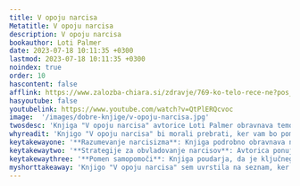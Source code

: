 ```yaml
---
title: V opoju narcisa
Metatitle: V opoju narcisa
description: V opoju narcisa
bookauthor: Loti Palmer
date: 2023-07-18 10:11:35 +0300
lastmod: 2023-07-18 10:11:35 +0300
noindex: true
order: 10
hascontent: false
afflink: https://www.zalozba-chiara.si/zdravje/769-ko-telo-rece-ne?pos_id=44065
hasyoutube: false
youtubelink: https://www.youtube.com/watch?v=QtPlERQcvoc
image:  '/images/dobre-knjige/v-opoju-narcisa.jpg'
twosdesc: 'Knjiga "V opoju narcisa" avtorice Loti Palmer obravnava temo narcisizma, ki je v vsakdanjem življenju pogosto napačno razumljen. Avtorica skozi knjigo razkriva, kako lahko narcisizem vpliva na intimne odnose, delovna mesta in druge aspekte življenja, pri čemer poudarja, da je vsak poglobljen odnos z narcisom minsko polje. Slovenska avtorica, ki je izbrala psevdonim zaradi strahu pred bivšim partnerjem, je svoje izkušnje in znanje strnila v to knjigo, da bi pomagala drugim razumeti in obvladovati odnose z narcisi.'
whyreadit: 'Knjigo "V opoju narcisa" bi morali prebrati, ker vam bo pomagala razumeti in prepoznati narcisizem ter njegov vpliv na osebne in profesionalne odnose. Poleg tega vam bo knjiga ponudila dragocene nasvete in strategije za obvladovanje in zaščito pred škodljivimi vplivi narcisov v vašem življenju.'
keytakewayone: '**Razumevanje narcisizma**: Knjiga podrobno obravnava narcisizem kot osebnostno motnjo, ki močno vpliva na medosebne odnose. Pomaga razumeti, kako narcisi delujejo in kako njihovo vedenje vpliva na druge.'
keytakewaytwo: '**Strategije za obvladovanje narcisov**: Avtorica ponuja praktične nasvete in strategije za obvladovanje odnosov z narcisi. To vključuje razumevanje, kako se narcisi odzivajo na kritiko, kako manipulirajo z drugimi in kako se zaščititi pred njihovim vplivom.'
keytakewaythree: '**Pomen samopomoči**: Knjiga poudarja, da je ključnega pomena, da se žrtve narcisov osredotočijo na svoje dobro počutje in zdravljenje. To vključuje prepoznavanje in obravnavanje lastnih čustvenih ran, ki so morda prispevale k vpletenosti v odnose z narcisi.'
myshorttakeaway: 'Knjigo "V opoju narcisa" sem uvrstila na seznam, ker je ena od mojih močnejših spoznanj v življenju bila, da niso vsi ljudje po srcu dobri. Tudi sama sem bila v odnosu z narcisom. Odnos z narcisom te pripelje na kolena, ko sam začneš dvomiti o svoji realnosti, svoji pameti, svoji vrednosti. Vsakomur, ki sumi, da je v odnosu z narcisom priporočam branje naše slovenske avtorice. Nobena druga knjiga na seznamu ti ne more pomagati, če si v odnosu z narcisom. Življenje po narcisu, ko se izobraziš in se zaščitiš, je neskončno lepše. Nihče ni imun na manipulacije narcisov. Najhuje je, da znajo biti presneto očarlljivi.'
---
```


